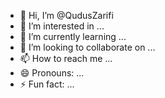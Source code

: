 - 👋 Hi, I’m @QudusZarifi
- 👀 I’m interested in ...
- 🌱 I’m currently learning ...
- 💞️ I’m looking to collaborate on ...
- 📫 How to reach me ...
- 😄 Pronouns: ...
- ⚡ Fun fact: ...

<!---
QudusZarifi/QudusZarifi is a ✨ special ✨ repository because its `README.md` (this file) appears on your GitHub profile.
You can click the Preview link to take a look at your changes.
--->
